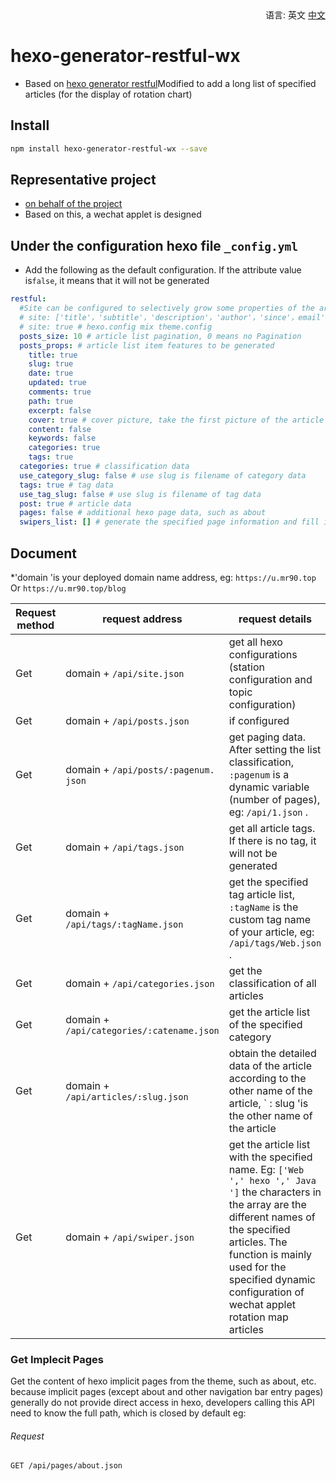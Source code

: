<div align="right">
  语言:
  英文
  <a title="English" href="/README_cn.md">中文</a>
</div>

# hexo-generator-restful-wx
* Based on [hexo generator restful](https://www.npmjs.com/package/hexo-generator-restful)Modified to add a long list of specified articles (for the display of rotation chart)

## Install

```bash
npm install hexo-generator-restful-wx --save
```

## Representative project

* [on behalf of the project](https://github.com/Rr210/hexo-wx-api)
* Based on this, a wechat applet is designed

## Under the configuration hexo file `_config.yml`

* Add the following as the default configuration. If the attribute value is`false`, it means that it will not be generated

```yml
restful:
  #Site can be configured to selectively grow some properties of the array
  # site: ['title'，'subtitle'，'description'，'author'，'since'，email'，'favicon'，'avatar']
  # site: true # hexo.config mix theme.config
  posts_size: 10 # article list pagination, 0 means no Pagination
  posts_props: # article list item features to be generated
    title: true
    slug: true
    date: true
    updated: true
    comments: true
    path: true
    excerpt: false
    cover: true # cover picture, take the first picture of the article
    content: false
    keywords: false
    categories: true
    tags: true
  categories: true # classification data
  use_category_slug: false # use slug is filename of category data
  tags: true # tag data
  use_tag_slug: false # use slug is filename of tag data
  post: true # article data
  pages: false # additional hexo page data, such as about
  swipers_list: [] # generate the specified page information and fill in the name of your article folder, such as ['css','js'], without suffix. It is mainly used for the rotation map API
```

## Document

*'domain 'is your deployed domain name address, eg: `https://u.mr90.top` Or `https://u.mr90.top/blog`

Request method | request address | request details
-----|-----|-----
Get | domain + `/api/site.json ` | get all hexo configurations (station configuration and topic configuration)
Get | domain + `/api/posts.json ` | if configured | `posts_Size: 0` does not page and gets all articles
Get | domain + `/api/posts/:pagenum. json ` | get paging data. After setting the list classification, `:pagenum` is a dynamic variable (number of pages), eg: `/api/1.json` .
Get | domain + `/api/tags.json` | get all article tags. If there is no tag, it will not be generated
Get | domain + `/api/tags/:tagName.json ` | get the specified tag article list, `:tagName` is the custom tag name of your article, eg: `/api/tags/Web.json` .
Get | domain + `/api/categories.json` | get the classification of all articles
Get | domain + `/api/categories/:catename.json` | get the article list of the specified category
Get | domain + `/api/articles/:slug.json` | obtain the detailed data of the article according to the other name of the article, ` : slug 'is the other name of the article
Get | domain + `/api/swiper.json` | get the article list with the specified name. Eg: ` ['Web ',' hexo ',' Java '] ` the characters in the array are the different names of the specified articles. The function is mainly used for the specified dynamic configuration of wechat applet rotation map articles

### Get Implecit Pages

Get the content of hexo implicit pages from the theme, such as about, etc. because implicit pages (except about and other navigation bar entry pages) generally do not provide direct access in hexo, developers calling this API need to know the full path, which is closed by default
eg:

###### Request

```
GET /api/pages/about.json
```
